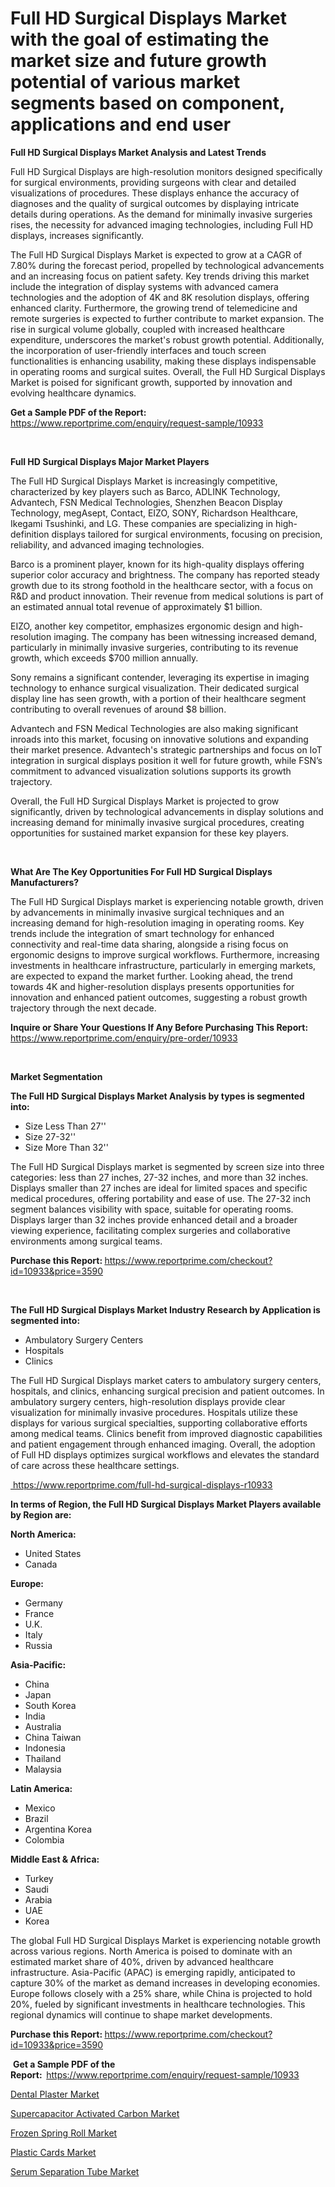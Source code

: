 <p><h1>Full HD Surgical Displays Market with the goal of estimating the market size and future growth potential of various market segments based on component, applications and end user</h1></p><p><strong>Full HD Surgical Displays Market Analysis and Latest Trends</strong></p>
<p><p>Full HD Surgical Displays are high-resolution monitors designed specifically for surgical environments, providing surgeons with clear and detailed visualizations of procedures. These displays enhance the accuracy of diagnoses and the quality of surgical outcomes by displaying intricate details during operations. As the demand for minimally invasive surgeries rises, the necessity for advanced imaging technologies, including Full HD displays, increases significantly.</p><p>The Full HD Surgical Displays Market is expected to grow at a CAGR of 7.80% during the forecast period, propelled by technological advancements and an increasing focus on patient safety. Key trends driving this market include the integration of display systems with advanced camera technologies and the adoption of 4K and 8K resolution displays, offering enhanced clarity. Furthermore, the growing trend of telemedicine and remote surgeries is expected to further contribute to market expansion. The rise in surgical volume globally, coupled with increased healthcare expenditure, underscores the market's robust growth potential. Additionally, the incorporation of user-friendly interfaces and touch screen functionalities is enhancing usability, making these displays indispensable in operating rooms and surgical suites. Overall, the Full HD Surgical Displays Market is poised for significant growth, supported by innovation and evolving healthcare dynamics.</p></p>
<p><strong>Get a Sample PDF of the Report:&nbsp;</strong> <a href="https://www.reportprime.com/enquiry/request-sample/10933?utm_campaign=1140&utm_medium=2&utm_source=Github&utm_content=ia&utm_term=25122024&utm_id=full-hd-surgical-displays">https://www.reportprime.com/enquiry/request-sample/10933</a></p>
<p>&nbsp;</p>
<p><strong>Full HD Surgical Displays Major Market Players</strong></p>
<p><p>The Full HD Surgical Displays Market is increasingly competitive, characterized by key players such as Barco, ADLINK Technology, Advantech, FSN Medical Technologies, Shenzhen Beacon Display Technology, megAsept, Contact, EIZO, SONY, Richardson Healthcare, Ikegami Tsushinki, and LG. These companies are specializing in high-definition displays tailored for surgical environments, focusing on precision, reliability, and advanced imaging technologies.</p><p>Barco is a prominent player, known for its high-quality displays offering superior color accuracy and brightness. The company has reported steady growth due to its strong foothold in the healthcare sector, with a focus on R&D and product innovation. Their revenue from medical solutions is part of an estimated annual total revenue of approximately $1 billion.</p><p>EIZO, another key competitor, emphasizes ergonomic design and high-resolution imaging. The company has been witnessing increased demand, particularly in minimally invasive surgeries, contributing to its revenue growth, which exceeds $700 million annually. </p><p>Sony remains a significant contender, leveraging its expertise in imaging technology to enhance surgical visualization. Their dedicated surgical display line has seen growth, with a portion of their healthcare segment contributing to overall revenues of around $8 billion.</p><p>Advantech and FSN Medical Technologies are also making significant inroads into this market, focusing on innovative solutions and expanding their market presence. Advantech's strategic partnerships and focus on IoT integration in surgical displays position it well for future growth, while FSN’s commitment to advanced visualization solutions supports its growth trajectory.</p><p>Overall, the Full HD Surgical Displays Market is projected to grow significantly, driven by technological advancements in display solutions and increasing demand for minimally invasive surgical procedures, creating opportunities for sustained market expansion for these key players.</p></p>
<p>&nbsp;</p>
<p><strong>What Are The Key Opportunities For Full HD Surgical Displays Manufacturers?</strong></p>
<p><p>The Full HD Surgical Displays market is experiencing notable growth, driven by advancements in minimally invasive surgical techniques and an increasing demand for high-resolution imaging in operating rooms. Key trends include the integration of smart technology for enhanced connectivity and real-time data sharing, alongside a rising focus on ergonomic designs to improve surgical workflows. Furthermore, increasing investments in healthcare infrastructure, particularly in emerging markets, are expected to expand the market further. Looking ahead, the trend towards 4K and higher-resolution displays presents opportunities for innovation and enhanced patient outcomes, suggesting a robust growth trajectory through the next decade.</p></p>
<p><strong>Inquire or Share Your Questions If Any Before Purchasing This Report:</strong> <a href="https://www.reportprime.com/enquiry/pre-order/10933?utm_campaign=1140&utm_medium=2&utm_source=Github&utm_content=ia&utm_term=25122024&utm_id=full-hd-surgical-displays">https://www.reportprime.com/enquiry/pre-order/10933</a></p>
<p>&nbsp;</p>
<p><strong>Market Segmentation</strong></p>
<p><strong>The Full HD Surgical Displays Market Analysis by types is segmented into:</strong></p>
<p><ul><li>Size Less Than 27''</li><li>Size 27-32''</li><li>Size More Than 32''</li></ul></p>
<p><p>The Full HD Surgical Displays market is segmented by screen size into three categories: less than 27 inches, 27-32 inches, and more than 32 inches. Displays smaller than 27 inches are ideal for limited spaces and specific medical procedures, offering portability and ease of use. The 27-32 inch segment balances visibility with space, suitable for operating rooms. Displays larger than 32 inches provide enhanced detail and a broader viewing experience, facilitating complex surgeries and collaborative environments among surgical teams.</p></p>
<p><strong>Purchase this Report:&nbsp;</strong><a href="https://www.reportprime.com/checkout?id=10933&price=3590&utm_campaign=1140&utm_medium=2&utm_source=Github&utm_content=ia&utm_term=25122024&utm_id=full-hd-surgical-displays">https://www.reportprime.com/checkout?id=10933&price=3590</a></p>
<p>&nbsp;</p>
<p><strong>The Full HD Surgical Displays Market Industry Research by Application is segmented into:</strong></p>
<p><ul><li>Ambulatory Surgery Centers</li><li>Hospitals</li><li>Clinics</li></ul></p>
<p><p>The Full HD Surgical Displays market caters to ambulatory surgery centers, hospitals, and clinics, enhancing surgical precision and patient outcomes. In ambulatory surgery centers, high-resolution displays provide clear visualization for minimally invasive procedures. Hospitals utilize these displays for various surgical specialties, supporting collaborative efforts among medical teams. Clinics benefit from improved diagnostic capabilities and patient engagement through enhanced imaging. Overall, the adoption of Full HD displays optimizes surgical workflows and elevates the standard of care across these healthcare settings.</p></p>
<p><a href="https://www.reportprime.com/full-hd-surgical-displays-r10933?utm_campaign=1140&utm_medium=2&utm_source=Github&utm_content=ia&utm_term=25122024&utm_id=full-hd-surgical-displays">&nbsp;https://www.reportprime.com/full-hd-surgical-displays-r10933</a></p>
<p><strong>In terms of Region, the Full HD Surgical Displays Market Players available by Region are:</strong></p>
<p>
    <p> <strong> North America: </strong>
        <ul>
            <li>United States</li>
            <li>Canada</li>
        </ul>
        </p> 
    <p> <strong> Europe: </strong>
        <ul>
            <li>Germany</li>
            <li>France</li>
            <li>U.K.</li>
            <li>Italy</li>
            <li>Russia</li>
        </ul>
        </p> 
    <p> <strong> Asia-Pacific: </strong>
        <ul>
            <li>China</li>
            <li>Japan</li>
            <li>South Korea</li>
            <li>India</li>
            <li>Australia</li>
            <li>China Taiwan</li>
            <li>Indonesia</li>
            <li>Thailand</li>
            <li>Malaysia</li>
        </ul>
        </p> 
    <p> <strong> Latin America: </strong>
        <ul>
            <li>Mexico</li>
            <li>Brazil</li>
            <li>Argentina Korea</li>
            <li>Colombia</li>
        </ul>
        </p> 
    <p> <strong> Middle East & Africa: </strong>
        <ul>
            <li>Turkey</li>
            <li>Saudi</li>
            <li>Arabia</li>
            <li>UAE</li>
            <li>Korea</li>
        </ul>
    </p>
    </p>
<p><p>The global Full HD Surgical Displays Market is experiencing notable growth across various regions. North America is poised to dominate with an estimated market share of 40%, driven by advanced healthcare infrastructure. Asia-Pacific (APAC) is emerging rapidly, anticipated to capture 30% of the market as demand increases in developing economies. Europe follows closely with a 25% share, while China is projected to hold 20%, fueled by significant investments in healthcare technologies. This regional dynamics will continue to shape market developments.</p></p>
<p><strong>Purchase this Report: </strong><a href="https://www.reportprime.com/checkout?id=10933&price=3590&utm_campaign=1140&utm_medium=2&utm_source=Github&utm_content=ia&utm_term=25122024&utm_id=full-hd-surgical-displays">https://www.reportprime.com/checkout?id=10933&price=3590</a></p>
<p>&nbsp;<strong>Get a Sample PDF of the Report:&nbsp;&nbsp;</strong><a href="https://www.reportprime.com/enquiry/request-sample/10933?utm_campaign=1140&utm_medium=2&utm_source=Github&utm_content=ia&utm_term=25122024&utm_id=full-hd-surgical-displays">https://www.reportprime.com/enquiry/request-sample/10933</a></p>
<p><strong></strong></p>
<p><p><a href="https://www.linkedin.com/pulse/comprehensive-dental-plaster-market-size-report-2024-2031-application-fsxpe?utm_campaign=1140&utm_medium=2&utm_source=Github&utm_content=ia&utm_term=25122024&utm_id=full-hd-surgical-displays">Dental Plaster Market</a></p><p><a href="https://www.linkedin.com/pulse/projected-growth-supercapacitor-activated-carbon-market-size-drivers-x6rxe?utm_campaign=1140&utm_medium=2&utm_source=Github&utm_content=ia&utm_term=25122024&utm_id=full-hd-surgical-displays">Supercapacitor Activated Carbon Market</a></p><p><a href="https://www.linkedin.com/pulse/stakeholders-can-gain-insights-frozen-spring-roll-k6ssf?utm_campaign=1140&utm_medium=2&utm_source=Github&utm_content=ia&utm_term=25122024&utm_id=full-hd-surgical-displays">Frozen Spring Roll Market</a></p><p><a href="https://www.linkedin.com/pulse/forecast-of114-cagr-study-plastic-cards-market-analysis-4cccc?utm_campaign=1140&utm_medium=2&utm_source=Github&utm_content=ia&utm_term=25122024&utm_id=full-hd-surgical-displays">Plastic Cards Market</a></p><p><a href="https://github.com/locarol73/Market-Research-Report-List-1/blob/main/serum-separation-tube-market.md?utm_campaign=1140&utm_medium=2&utm_source=Github&utm_content=ia&utm_term=25122024&utm_id=full-hd-surgical-displays">Serum Separation Tube Market</a></p></p>